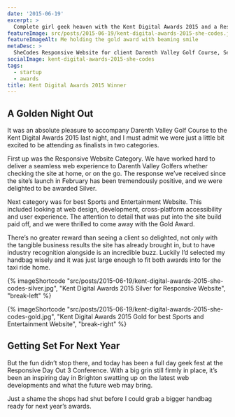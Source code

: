 ```yaml
---
date: '2015-06-19'
excerpt: >
  Complete girl geek heaven with the Kent Digital Awards 2015 and a Responsive Day Out in Brighton.
featureImage: src/posts/2015-06-19/kent-digital-awards-2015-she-codes.jpg
featureImageAlt: Me holding the gold award with beaming smile
metaDesc: >
  SheCodes Responsive Website for client Darenth Valley Golf Course, Sevenoaks wins Gold and Silver at this year's Kent Digital Awards 2015.
socialImage: kent-digital-awards-2015-she-codes
tags:
  - startup
  - awards
title: Kent Digital Awards 2015 Winner
---
```


## A Golden Night Out

It was an absolute pleasure to accompany Darenth Valley Golf Course to the Kent Digital Awards 2015 last night, and I must admit we were just a little bit excited to be attending as finalists in two categories.

First up was the Responsive Website Category. We have worked hard to deliver a seamless web experience to Darenth Valley Golfers whether checking the site at home, or on the go. The response we’ve received since the site’s launch in February has been tremendously positive, and we were delighted to be awarded Silver.

Next category was for best Sports and Entertainment Website. This included looking at web design, development, cross-platform accessibility and user experience. The attention to detail that was put into the site build paid off, and we were thrilled to come away with the Gold Award.

There’s no greater reward than seeing a client so delighted, not only with the tangible business results the site has already brought in, but to have industry recognition alongside is an incredible buzz. Luckily I’d selected my handbag wisely and it was just large enough to fit both awards into for the taxi ride home.

{% imageShortcode "src/posts/2015-06-19/kent-digital-awards-2015-she-codes-silver.jpg", "Kent Digital Awards 2015 Silver for Responsive Website", "break-left" %}

{% imageShortcode "src/posts/2015-06-19/kent-digital-awards-2015-she-codes-gold.jpg", "Kent Digital Awards 2015 Gold for best Sports and Entertainment Website", "break-right" %}

## Getting Set For Next Year
But the fun didn’t stop there, and today has been a full day geek fest at the Responsive Day Out 3 Conference. With a big grin still firmly in place, it’s been an inspiring day in Brighton swatting up on the latest web developments and what the future web may bring.

Just a shame the shops had shut before I could grab a bigger handbag ready for next year’s awards.
